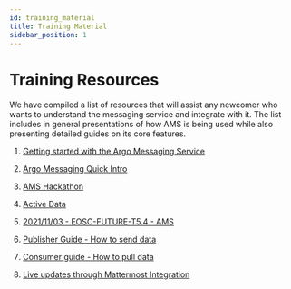 ```yaml
---
id: training_material
title: Training Material
sidebar_position: 1
---
```


# Training Resources

We have compiled a list of resources that will assist any newcomer
who wants to understand the messaging service and integrate with it.
The list includes in general presentations of how AMS is being used
while also presenting detailed guides on its core features.

1) [Getting started with the Argo Messaging Service](../howto/how_to_use.md)

2) [Argo Messaging Quick Intro](https://docs.google.com/presentation/d/e/2PACX-1vSIiRzcmgBpn4VyhkBqHrbagNvt_BWBNCAn9f__I9m2vvzRSd2ol2w8-nHhtqbklZvDkyk47a8n65eD/pub?start=false&loop=false&delayms=3000&slide=id.g19e940dd15d_0_45)

3) [AMS Hackathon](https://docs.google.com/presentation/d/e/2PACX-1vSd4wEW6iiU13qT1WDRD_ZsQP7m3v2mlIBGctNW5HpjCS-HlJ9Xb4Kvn15ScSzMwyDfm1YREgtEJzhi/pub?start=false&loop=false&delayms=3000&slide=id.p)

4) [Active Data](https://docs.google.com/presentation/d/1zKUM-95qRXszSrLweFdbsgYhvH7UDWoq3hkDWgy2TBM/edit#slide=id.p)

5) [2021/11/03 - EOSC-FUTURE-T5.4 - AMS](https://docs.google.com/presentation/d/e/2PACX-1vQDCfzPFI4vi4A2_yT8PLH00h2_qmbZ27ZxYYSxCobWSCq_tAjIn9j6jTsa9fA1XPggoBidhm5547WK/pub?start=false&loop=false&delayms=3000&slide=id.p)

6) [Publisher Guide - How to send data](../guides/publisher.md)

7) [Consumer guide - How to pull data](../guides/subscriber_guide.md)

8) [Live updates through Mattermost Integration](../guides/mattermost-integration_guide.md)
